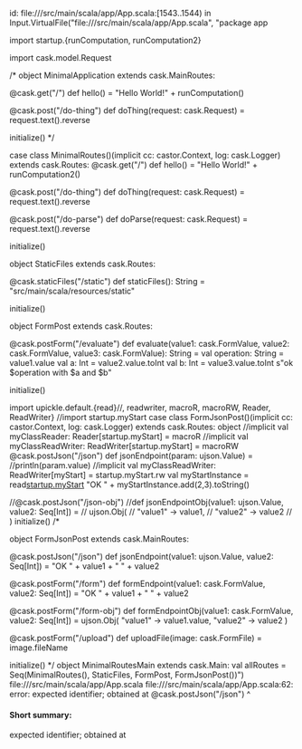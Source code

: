 id: file://<WORKSPACE>/src/main/scala/app/App.scala:[1543..1544) in Input.VirtualFile("file://<WORKSPACE>/src/main/scala/app/App.scala", "package app

import startup.{runComputation, runComputation2}

import cask.model.Request


/*
object MinimalApplication extends cask.MainRoutes:

  @cask.get("/")
  def hello() =
    "Hello World!" + runComputation()

  @cask.post("/do-thing")
  def doThing(request: cask.Request) =
    request.text().reverse

  initialize()
 */

case class MinimalRoutes()(implicit cc: castor.Context, log: cask.Logger) extends cask.Routes:
  @cask.get("/")
  def hello() =
    "Hello World!" + runComputation2()

  @cask.post("/do-thing")
  def doThing(request: cask.Request) =
    request.text().reverse

  @cask.post("/do-parse")
  def doParse(request: cask.Request) =
    request.text().reverse

  initialize()

object StaticFiles extends cask.Routes:

  @cask.staticFiles("/static")
  def staticFiles(): String =
    "src/main/scala/resources/static"
  
  initialize()

object FormPost extends cask.Routes:

  @cask.postForm("/evaluate")
  def evaluate(value1: cask.FormValue, value2: cask.FormValue, value3: cask.FormValue): String =
    val operation: String = value1.value
    val a: Int = value2.value.toInt
    val b: Int = value3.value.toInt
    s"ok $operation with $a and $b"
  
  initialize()

import upickle.default.{read}//, readwriter, macroR, macroRW, Reader, ReadWriter}
//import startup.myStart
case class FormJsonPost()(implicit cc: castor.Context, log: cask.Logger) extends cask.Routes:
object 
  //implicit val myClassReader: Reader[startup.myStart] = macroR
  //implicit val myClassReadWriter: ReadWriter[startup.myStart] = macroRW
  @cask.postJson("/json")
  def jsonEndpoint(param: ujson.Value) =
    //println(param.value)
    //implicit val myClassReadWriter: ReadWriter[myStart] = startup.myStart.rw
    val myStartInstance = read[startup.myStart](param)
    "OK " + myStartInstance.add(2,3).toString()

  //@cask.postJson("/json-obj")
  //def jsonEndpointObj(value1: ujson.Value, value2: Seq[Int]) =
  //  ujson.Obj(
  //    "value1" -> value1,
  //    "value2" -> value2
  //  )
  initialize()
/*

object FormJsonPost extends cask.MainRoutes:

  @cask.postJson("/json")
  def jsonEndpoint(value1: ujson.Value, value2: Seq[Int]) =
    "OK " + value1 + " " + value2

  @cask.postForm("/form")
  def formEndpoint(value1: cask.FormValue, value2: Seq[Int]) =
    "OK " + value1 + " " + value2

  @cask.postForm("/form-obj")
  def formEndpointObj(value1: cask.FormValue, value2: Seq[Int]) =
    ujson.Obj(
      "value1" -> value1.value,
      "value2" -> value2
    )

  @cask.postForm("/upload")
  def uploadFile(image: cask.FormFile) =
    image.fileName

  initialize()
*/
object MinimalRoutesMain extends cask.Main:
  val allRoutes = Seq(MinimalRoutes(), StaticFiles, FormPost, FormJsonPost())")
file://<WORKSPACE>/src/main/scala/app/App.scala
file://<WORKSPACE>/src/main/scala/app/App.scala:62: error: expected identifier; obtained at
  @cask.postJson("/json")
  ^
#### Short summary: 

expected identifier; obtained at